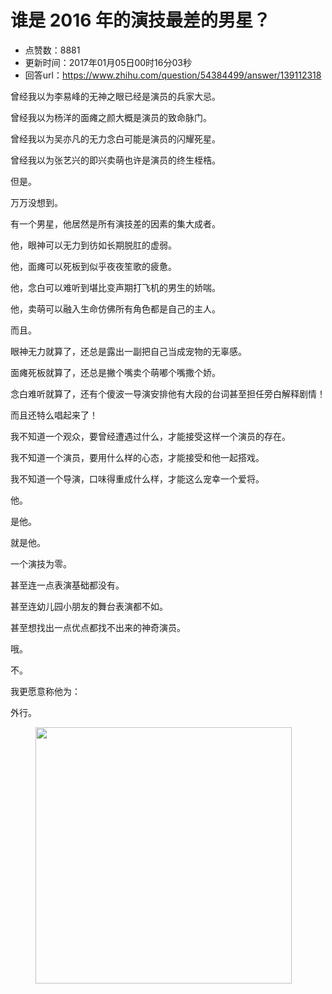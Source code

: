 # 谁是 2016 年的演技最差的男星？
- 点赞数：8881
- 更新时间：2017年01月05日00时16分03秒
- 回答url：https://www.zhihu.com/question/54384499/answer/139112318
<body>
 <p data-pid="uqXUp563">曾经我以为李易峰的无神之眼已经是演员的兵家大忌。</p>
 <p data-pid="uiLmMFsg">曾经我以为杨洋的面瘫之颜大概是演员的致命脉门。</p>
 <p data-pid="MK60lHx8">曾经我以为吴亦凡的无力念白可能是演员的闪耀死星。</p>
 <p data-pid="JK3vpbnW">曾经我以为张艺兴的即兴卖萌也许是演员的终生桎梏。</p>
 <p data-pid="K4A2Bl2O">但是。</p>
 <p data-pid="vIvhpLwa">万万没想到。</p>
 <p data-pid="IAl6x69C">有一个男星，他居然是所有演技差的因素的集大成者。</p>
 <p data-pid="1CgEX5vq">他，眼神可以无力到彷如长期脱肛的虚弱。</p>
 <p data-pid="_0rvDzvl">他，面瘫可以死板到似乎夜夜笙歌的疲惫。</p>
 <p data-pid="5mkoqJPL">他，念白可以难听到堪比变声期打飞机的男生的娇喘。</p>
 <p data-pid="ZijiIhFK">他，卖萌可以融入生命仿佛所有角色都是自己的主人。</p>
 <p data-pid="bLODw9Cl">而且。</p>
 <p data-pid="NJgKtuMS">眼神无力就算了，还总是露出一副把自己当成宠物的无辜感。</p>
 <p data-pid="-l7ts6Ts">面瘫死板就算了，还总是撇个嘴卖个萌嘟个嘴撒个娇。</p>
 <p data-pid="MMcnvzf3">念白难听就算了，还有个傻波一导演安排他有大段的台词甚至担任旁白解释剧情！</p>
 <p data-pid="5T1h82Je">而且还特么唱起来了！</p>
 <p data-pid="OXkctiEa">我不知道一个观众，要曾经遭遇过什么，才能接受这样一个演员的存在。</p>
 <p data-pid="-og2yid2">我不知道一个演员，要用什么样的心态，才能接受和他一起搭戏。</p>
 <p data-pid="T2ak6DJK">我不知道一个导演，口味得重成什么样，才能这么宠幸一个爱将。</p>
 <p data-pid="Saic_F6R">他。</p>
 <p data-pid="3vXwMF7t">是他。</p>
 <p data-pid="D_uxQzm7">就是他。</p>
 <p data-pid="aWRGo2dH">一个演技为零。</p>
 <p data-pid="zlnXQ-cd">甚至连一点表演基础都没有。</p>
 <p data-pid="iNG15B5o">甚至连幼儿园小朋友的舞台表演都不如。</p>
 <p data-pid="kGhR6IkG">甚至想找出一点优点都找不出来的神奇演员。</p>
 <p data-pid="DhaUXxM2">哦。</p>
 <p data-pid="BfZGmM_-">不。</p>
 <p data-pid="2BlB9Dpy">我更愿意称他为：</p>
 <p data-pid="E0QaWYZb">外行。</p>
 <figure>
  <img src="https://picx.zhimg.com/50/v2-4262b511ee904b5a3e71fede8dcd111d_720w.jpg?source=1940ef5c" data-rawwidth="410" data-rawheight="394" data-original-token="v2-4262b511ee904b5a3e71fede8dcd111d" class="content_image" width="410">
 </figure>
</body>